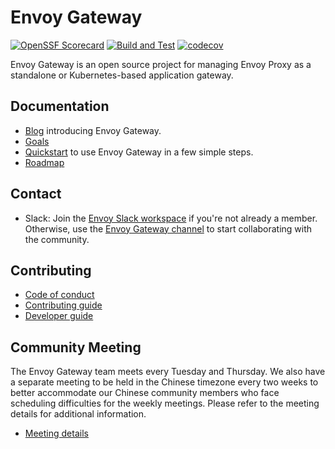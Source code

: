 # Envoy Gateway

[![OpenSSF Scorecard](https://api.securityscorecards.dev/projects/github.com/envoyproxy/gateway/badge)](https://securityscorecards.dev/viewer/?uri=github.com/envoyproxy/gateway)
[![Build and Test](https://github.com/envoyproxy/gateway/actions/workflows/build_and_test.yaml/badge.svg)](https://github.com/envoyproxy/gateway/actions/workflows/build_and_test.yaml)
[![codecov](https://codecov.io/gh/envoyproxy/gateway/branch/main/graph/badge.svg)](https://codecov.io/gh/envoyproxy/gateway)

Envoy Gateway is an open source project for managing Envoy Proxy as a standalone or
Kubernetes-based application gateway.

## Documentation

* [Blog][blog] introducing Envoy Gateway.
* [Goals](GOALS.md)
* [Quickstart](https://gateway.envoyproxy.io/latest/user/quickstart/) to use Envoy Gateway in a few simple steps.
* [Roadmap](https://gateway.envoyproxy.io/latest/contributions/roadmap/)

## Contact

* Slack: Join the [Envoy Slack workspace][] if you're not already a member. Otherwise, use the
  [Envoy Gateway channel][] to start collaborating with the community.

## Contributing

* [Code of conduct](https://gateway.envoyproxy.io/latest/contributions/code_of_conduct/)
* [Contributing guide](https://gateway.envoyproxy.io/latest/contributions/contributing/)
* [Developer guide](https://gateway.envoyproxy.io/latest/contributions/develop/)


## Community Meeting

The Envoy Gateway team meets every Tuesday and Thursday. We also have a separate meeting to be held in the
Chinese timezone every two weeks to better accommodate our Chinese community members who
face scheduling difficulties for the weekly meetings. Please refer to the meeting details for additional information.

* [Meeting details][meeting]

[meeting]: https://docs.google.com/document/d/1leqwsHX8N-XxNEyTflYjRur462ukFxd19Rnk3Uzy55I/edit?usp=sharing
[blog]: https://blog.envoyproxy.io/introducing-envoy-gateway-ad385cc59532
[Envoy Slack workspace]: https://communityinviter.com/apps/envoyproxy/envoy
[Envoy Gateway channel]: https://envoyproxy.slack.com/archives/C03E6NHLESV
